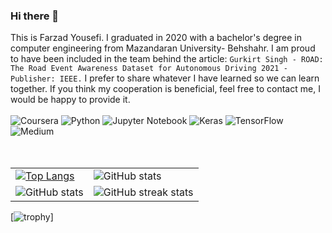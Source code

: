 ### Hi there 👋
This is Farzad Yousefi. I graduated in 2020 with a bachelor's degree in computer engineering from Mazandaran University- Behshahr. I am proud to have been included in the team behind the article: `Gurkirt Singh - ROAD: The Road Event Awareness Dataset for Autonomous Driving 2021 -Publisher: IEEE.` I prefer to share whatever I have learned so we can learn together. If you think my cooperation is beneficial, feel free to contact me, I would be happy to provide it.<br><br>
![Coursera](https://img.shields.io/badge/Coursera-%230056D2.svg?style=for-the-badge&logo=Coursera&logoColor=white)
![Python](https://img.shields.io/badge/python-3670A0?style=for-the-badge&logo=python&logoColor=ffdd54)
![Jupyter Notebook](https://img.shields.io/badge/jupyter-%23FA0F00.svg?style=for-the-badge&logo=jupyter&logoColor=white)
![Keras](https://img.shields.io/badge/Keras-%23D00000.svg?style=for-the-badge&logo=Keras&logoColor=white)
![TensorFlow](https://img.shields.io/badge/TensorFlow-%23FF6F00.svg?style=for-the-badge&logo=TensorFlow&logoColor=white)
![Medium](https://img.shields.io/badge/Medium-12100E?style=for-the-badge&logo=medium&logoColor=white)
<br><br><br>



| | |
| ------------- | ------------- |
| [![Top Langs](https://github-readme-stats.vercel.app/api/top-langs/?username=F-Yousefi)](https://github.com/anuraghazra/github-readme-stats)  | ![GitHub stats](https://github-readme-stats.vercel.app/api?username=F-Yousefi&show_icons=true)  |
|  ![GitHub stats](https://github-profile-summary-cards.vercel.app/api/cards/stats?username=F-Yousefi)  |![GitHub streak stats](https://streak-stats.demolab.com/?user=F-Yousefi)  |






[![trophy](https://github-profile-trophy.vercel.app/?username=F-Yousefi&theme=oldie)]



